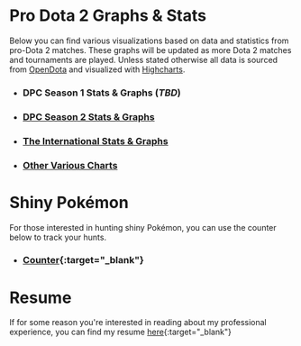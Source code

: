 # Pro Dota 2 Graphs & Stats

Below you can find various visualizations based on data and statistics from pro-Dota 2 matches. These graphs will be updated as more Dota 2 matches and tournaments are played. Unless stated otherwise all data is sourced from [OpenDota](https://www.opendota.com) and visualized with [Highcharts](https://www.highcharts.com/).

- ### DPC Season 1 Stats & Graphs (_TBD_)

- ### [DPC Season 2 Stats & Graphs](DPC1S2)

- ### [The International Stats & Graphs](TI)

- ### [Other Various Charts](Various)

# Shiny Pokémon 

For those interested in hunting shiny Pokémon, you can use the counter below to track your hunts.

- ### [Counter](Counter/shiny_pokemon_counter.html "Click to view counter in full"){:target="_blank"}

# Resume

If for some reason you're interested in reading about my professional experience, you can find my resume [here](Resume/resume.md){:target="_blank"}